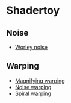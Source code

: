 # Shadertoy

## Noise

- [Worley noise](https://www.shadertoy.com/view/wtVBWc)

## Warping

- [Magnifying warping](https://www.shadertoy.com/view/3tdBz7)
- [Noise warping](https://www.shadertoy.com/view/wttBR4)
- [Spiral warping](https://www.shadertoy.com/view/tltBz4)
